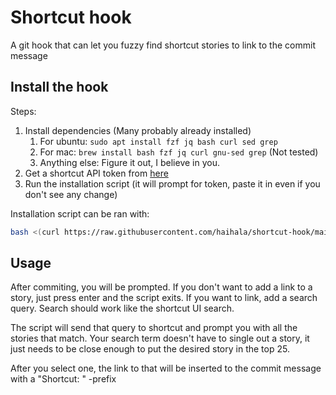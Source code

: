 # Shortcut hook

A git hook that can let you fuzzy find shortcut stories to link to the commit message

## Install the hook

Steps:

1. Install dependencies (Many probably already installed)
   1. For ubuntu: `sudo apt install fzf jq bash curl sed grep`
   2. For mac: `brew install bash fzf jq curl gnu-sed grep` (Not tested)
   3. Anything else: Figure it out, I believe in you.
2. Get a shortcut API token from [here](https://app.shortcut.com/settings/account/api-tokens)
3. Run the installation script (it will prompt for token, paste it in even if you don't see any change)

Installation script can be ran with:

```bash
bash <(curl https://raw.githubusercontent.com/haihala/shortcut-hook/main/install.sh)
```

## Usage

After commiting, you will be prompted. If you don't want to add a link to a
story, just press enter and the script exits. If you want to link, add a search
query. Search should work like the shortcut UI search.

The script will send that query to shortcut and prompt you with all the stories
that match. Your search term doesn't have to single out a story, it just
needs to be close enough to put the desired story in the top 25.

After you select one, the link to that will be inserted to the commit message
with a "Shortcut: " -prefix
